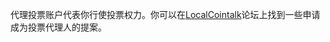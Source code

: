 代理投票账户代表你行使投票权力。你可以在[LocalCointalk](https://localcointalk.org/index.php/board,75.0.html)论坛上找到一些申请成为投票代理人的提案。